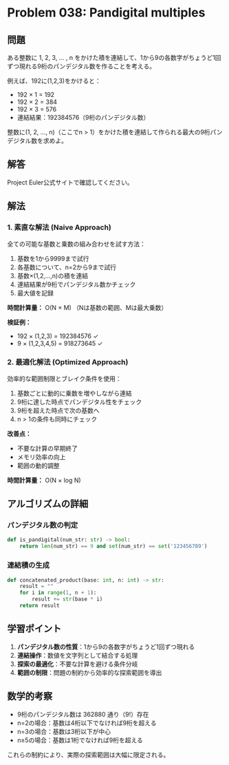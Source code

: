 # Problem 038: Pandigital multiples

## 問題

ある整数に 1, 2, 3, ... , n をかけた積を連結して、1から9の各数字がちょうど1回ずつ現れる9桁のパンデジタル数を作ることを考える。

例えば、192に(1,2,3)をかけると：
- 192 × 1 = 192
- 192 × 2 = 384
- 192 × 3 = 576
- 連結結果：192384576（9桁のパンデジタル数）

整数に(1, 2, ..., n)（ここでn > 1）をかけた積を連結して作られる最大の9桁パンデジタル数を求めよ。

## 解答

Project Euler公式サイトで確認してください。

## 解法

### 1. 素直な解法 (Naive Approach)

全ての可能な基数と乗数の組み合わせを試す方法：

1. 基数を1から9999まで試行
2. 各基数について、n=2から9まで試行
3. 基数×(1,2,...,n)の積を連結
4. 連結結果が9桁でパンデジタル数かチェック
5. 最大値を記録

**時間計算量：** O(N × M) （Nは基数の範囲、Mは最大乗数）

**検証例：**
- 192 × (1,2,3) = 192384576 ✓
- 9 × (1,2,3,4,5) = 918273645 ✓

### 2. 最適化解法 (Optimized Approach)

効率的な範囲制限とブレイク条件を使用：

1. 基数ごとに動的に乗数を増やしながら連結
2. 9桁に達した時点でパンデジタル性をチェック
3. 9桁を超えた時点で次の基数へ
4. n > 1の条件も同時にチェック

**改善点：**
- 不要な計算の早期終了
- メモリ効率の向上
- 範囲の動的調整

**時間計算量：** O(N × log N)

## アルゴリズムの詳細

### パンデジタル数の判定

```python
def is_pandigital(num_str: str) -> bool:
    return len(num_str) == 9 and set(num_str) == set('123456789')
```

### 連結積の生成

```python
def concatenated_product(base: int, n: int) -> str:
    result = ""
    for i in range(1, n + 1):
        result += str(base * i)
    return result
```

## 学習ポイント

1. **パンデジタル数の性質**：1から9の各数字がちょうど1回ずつ現れる
2. **連結操作**：数値を文字列として結合する処理
3. **探索の最適化**：不要な計算を避ける条件分岐
4. **範囲の制限**：問題の制約から効率的な探索範囲を導出

## 数学的考察

- 9桁のパンデジタル数は 362880 通り（9!）存在
- n=2の場合：基数は4桁以下でなければ9桁を超える
- n=3の場合：基数は3桁以下が中心
- n≥5の場合：基数は1桁でなければ9桁を超える

これらの制約により、実際の探索範囲は大幅に限定される。
